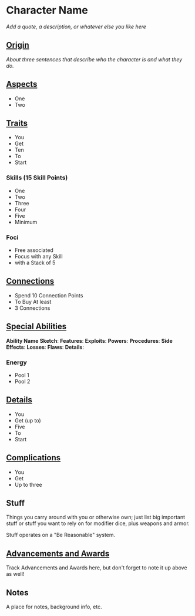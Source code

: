 # Character Name

*Add a quote, a description, or whatever else you like here*

## [Origin](https://s-20.github.io/unnamed/#/Origin)

*About three sentences that describe who the character is and what they do.*

## [Aspects](https://s-20.github.io/unnamed/#/Aspects)

- One
- Two

## [Traits](https://s-20.github.io/unnamed/#/Traits)

- You
- Get
- Ten
- To
- Start

### Skills (15 Skill Points)

- One
- Two
- Three
- Four
- Five
- Minimum

### Foci

- Free associated
- Focus with any Skill
- with a Stack of 5

## [Connections](https://s-20.github.io/unnamed/#/Connections)

- Spend 10 Connection Points
- To Buy At least
- 3 Connections

## [Special Abilities](https://s-20.github.io/unnamed/#/SpecialAbilities)

**Ability Name**
**Sketch**:
**Features**:
**Exploits**:
**Powers**:
**Procedures**:
**Side Effects**:
**Losses**:
**Flaws**:
**Details**:

### Energy

- Pool 1
- Pool 2

## [Details](https://s-20.github.io/unnamed/#/Details)

- You
- Get (up to)
- Five
- To
- Start

## [Complications](https://s-20.github.io/unnamed/#/Complications)

- You
- Get
- Up to three

## Stuff

Things you carry around with you or otherwise own; just list big important stuff or stuff you want to rely on for modifier dice, plus weapons and armor.

Stuff operates on a "Be Reasonable" system.

## [Advancements and Awards](https://s-20.github.io/unnamed/#/Advancement)

Track Advancements and Awards here, but don't forget to note it up above as well!

## Notes

A place for notes, background info, etc.